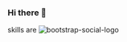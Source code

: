### Hi there 👋

<!--
**Pellym/Pellym** is a ✨ _special_ ✨ repository because its `README.md` (this file) appears on your GitHub profile.

Here are some ideas to get you started:

- 🔭 I’m currently working on front end development
- 🌱 I have learnt 📚![bootstrap](https://th.bing.com/th/id/R.d012e3c7188f09ae03490cc9b4a3154b?rik=0OJ9MkJhJ6uNNg&pid=ImgRaw&r=0)
- 👯 I’m looking to collaborate on ...
- 🤔 I’m looking for help with ...
- 💬 Ask me about ...
- 📫 How to reach me: ...
- 😄 Pronouns: ...
- ⚡ Fun fact: ...
-->
skills are ![bootstrap-social-logo](https://github.com/Pellym/Pellym/assets/122816986/5e517895-c1e8-497c-929c-e4b6515aed02)

